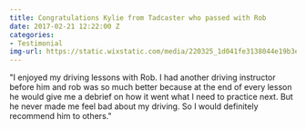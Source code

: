 ```yaml
---
title: Congratulations Kylie from Tadcaster who passed with Rob
date: 2017-02-21 12:22:00 Z
categories:
- Testimonial
img-url: https://static.wixstatic.com/media/220325_1d041fe3138044e19b3e099ac322a26d~mv2_d_1746_1591_s_2.jpg/v1/fill/w_330,h_227,al_c,q_80,usm_0.66_1.00_0.01/220325_1d041fe3138044e19b3e099ac322a26d~mv2_d_1746_1591_s_2.webp
---
```


"I enjoyed my driving lessons with Rob. I had another driving instructor before him and rob was so much better because at the end of every lesson he would give me a debrief on how it went what I need to practice next. But he never made me feel bad about my driving. So I would definitely recommend him to others."
